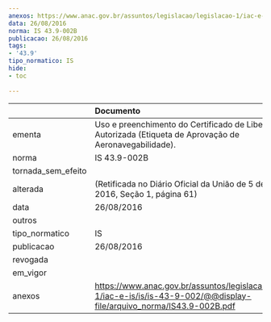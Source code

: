 ```yaml
---
anexos: https://www.anac.gov.br/assuntos/legislacao/legislacao-1/iac-e-is/is/is-43-9-002/@@display-file/arquivo_norma/IS43.9-002B.pdf
data: 26/08/2016
norma: IS 43.9-002B
publicacao: 26/08/2016
tags:
- '43.9'
tipo_normatico: IS
hide: 
- toc 
 
---
```


|                    | Documento                                                                                                                     |
|:-------------------|:------------------------------------------------------------------------------------------------------------------------------|
| ementa             | Uso e preenchimento do Certificado de Liberação Autorizada (Etiqueta de Aprovação de Aeronavegabilidade).                     |
| norma              | IS 43.9-002B                                                                                                                  |
| tornada_sem_efeito |                                                                                                                               |
| alterada           | (Retificada no Diário Oficial da União de 5 de outubro de 2016, Seção 1, página 61)                                           |
| data               | 26/08/2016                                                                                                                    |
| outros             |                                                                                                                               |
| tipo_normatico     | IS                                                                                                                            |
| publicacao         | 26/08/2016                                                                                                                    |
| revogada           |                                                                                                                               |
| em_vigor           |                                                                                                                               |
| anexos             | https://www.anac.gov.br/assuntos/legislacao/legislacao-1/iac-e-is/is/is-43-9-002/@@display-file/arquivo_norma/IS43.9-002B.pdf |